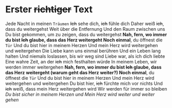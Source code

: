 # Erster ~~richtiger~~ Text

Jede Nacht in meinen `Träumen`
~~Ich~~ sehe dich, ~~ich~~ fühle dich
Daher weiß ~~ich~~, dass du weitergehst
Weit über die Entfernung
Und den Raum zwischen uns
Du bist gekommen, um zu zeigen, dass du weitergehst
**Nah, fern, wo immer du bist
~~Ich~~ glaube, dass das Herz weitergeht
Noch einmal**, du öffnest die `Tür`
Und du bist hier in meinem Herzen
Und mein Herz wird weitergehen und weitergehen
Die Liebe kann uns einmal berühren
Und ein Leben lang halten
Und niemals loslassen, bis wir weg sind
Liebe war, als ich dich liebte
Eine wahre Zeit, an der ~~ich~~ mich festhalten würde
In meinem Leben, wir werden immer weitergehen
**Nah, fern, wo immer du bist
~~Ich~~ glaube, dass das Herz weitergeht (warum geht das Herz weiter?)
Noch einmal**, du öffnest die `Tür`
Und du bist hier in meinem Herzen
Und mein Herz wird weitergehen und weitergehen
Du bist hier, ~~ich~~ fürchte mich vor nichts
Und ~~ich~~ weiß, dass mein Herz weitergehen wird
Wir werden für immer so bleiben
*Du bist sicher in meinem Herzen und
Mein Herz wird weiter und weiter gehen*
